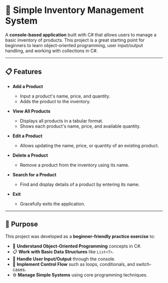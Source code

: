 # 🧾 Simple Inventory Management System

A **console-based application** built with C# that allows users to manage a basic inventory of products. This project is a great starting point for beginners to learn object-oriented programming, user input/output handling, and working with collections in C#.

---

## 📋 Features

- **Add a Product**
  - Input a product's name, price, and quantity.
  - Adds the product to the inventory.

- **View All Products**
  - Displays all products in a tabular format.
  - Shows each product's name, price, and available quantity.

- **Edit a Product**
  - Allows updating the name, price, or quantity of an existing product.

- **Delete a Product**
  - Remove a product from the inventory using its name.

- **Search for a Product**
  - Find and display details of a product by entering its name.

- **Exit**
  - Gracefully exits the application.

---
## 🧠 Purpose

This project was developed as a **beginner-friendly practice exercise** to:

- 🧱 **Understand Object-Oriented Programming** concepts in C#.
- 📋 **Work with Basic Data Structures** like `List<T>`.
- 🎯 **Handle User Input/Output** through the console.
- 🔁 **Implement Control Flow** such as loops, conditionals, and switch-cases.
- ⚙️ **Manage Simple Systems** using core programming techniques.
